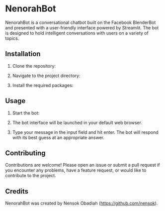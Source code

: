 # NenorahBot

NenorahBot is a conversational chatbot built on the Facebook BlenderBot and presented with a user-friendly interface powered by Streamlit. The bot is designed to hold intelligent conversations with users on a variety of topics.

## Installation

1. Clone the repository:


2. Navigate to the project directory:


3. Install the required packages:


## Usage

1. Start the bot:


2. The bot interface will be launched in your default web browser.

3. Type your message in the input field and hit enter. The bot will respond with its best guess at an appropriate answer.

## Contributing

Contributions are welcome! Please open an issue or submit a pull request if you encounter any problems, have a feature request, or would like to contribute to the project.

## Credits

NenorahBot was created by Nensok Obadiah (https://github.com/nensok).


